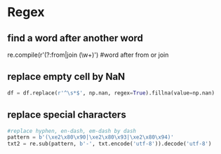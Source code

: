 # Regex

## find a word after another word
  re.compile(r'(?:from|join (\w+)') #word after from or join

## replace empty cell by NaN
```py
df = df.replace(r'^\s*$', np.nan, regex=True).fillna(value=np.nan)
```

## replace special characters
```py
#replace hyphen, en-dash, em-dash by dash
pattern = b'(\xe2\x80\x90|\xe2\x80\x93|\xe2\x80\x94)'
txt2 = re.sub(pattern, b'-', txt.encode('utf-8')).decode('utf-8')
```
